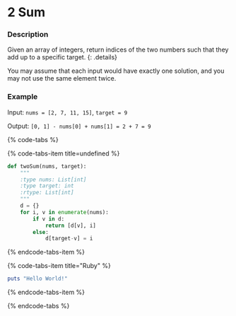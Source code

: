 # 2 Sum

### Description

Given an array of integers, return indices of the two numbers such that they add up to a specific target.
{: .details}

You may assume that each input would have exactly one solution, and you may not use the same element twice.

### Example
Input: `nums = [2, 7, 11, 15]`, `target = 9`

Output: `[0, 1] - nums[0] + nums[1] = 2 + 7 = 9`

{% code-tabs %}

{% code-tabs-item title=undefined %}
```python
def twoSum(nums, target):
    """
    :type nums: List[int]
    :type target: int
    :rtype: List[int]
    """
    d = {}
    for i, v in enumerate(nums):
        if v in d:
            return [d[v], i]
        else:
            d[target-v] = i
```
{% endcode-tabs-item %}

{% code-tabs-item title="Ruby" %}
```ruby
puts "Hello World!"
```
{% endcode-tabs-item %}

{% endcode-tabs %}